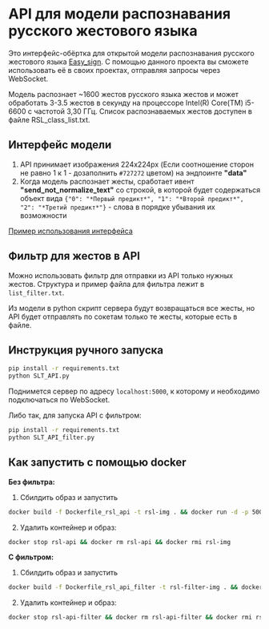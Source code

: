 # API для модели распознавания русского жестового языка
Это интерфейс-обёртка для открытой модели распознавания русского жестового языка 
[Easy_sign](https://github.com/ai-forever/easy_sign). С помощью данного проекта
вы сможете использовать её в своих проектах, отправляя запросы через WebSocket.

Модель распознает ~1600 жестов русского языка жестов и может обработать 3-3.5 жестов в секунду на процессоре 
Intel(R) Core(TM) i5-6600 с частотой 3,30 ГГц. Список распознаваемых жестов доступен в файле RSL_class_list.txt.

## Интерфейс модели
1. API принимает изображения 224x224px (Если соотношение сторон не равно 1 к 1 - дозаполнить `#727272` цветом) на 
эндпоинте **"data"**
2. Когда модель распознает жесты, сработает ивент **"send_not_normalize_text"** со строкой, в которой будет содержаться
объект вида `{"0": "*Первый предикт*", "1": "*Второй предикт*", "2": "*Третий предикт*"}` - слова в порядке убывания 
их возможности

[Пример использования интерфейса](https://github.com/CatDevelop/Teaching-RSL-Stand/blob/pin-code/frontend/src/features/training/components/RecognitionBlock/RecognitionBlock.tsx)

## Фильтр для жестов в API
Можно использовать фильтр для отправки из API только нужных жестов.
Структура и пример файла для фильтра лежит в `list_filter.txt`. 

Из модели в python скрипт сервера будут возвращаться все жесты, но API будет отправлять по сокетам только те жесты, которые есть в файле.

## Инструкция ручного запуска
```bash
pip install -r requirements.txt
python SLT_API.py
```
Поднимется сервер по адресу `localhost:5000`, к которому и необходимо подключаться по WebSocket.

Либо так, для запуска API c фильтром:
```bash
pip install -r requirements.txt
python SLT_API_filter.py
```

## Как запустить с помощью docker
**Без фильтра:**
1. Сбилдить образ и запустить

```bash
docker build -f Dockerfile_rsl_api -t rsl-img . && docker run -d -p 5000:5000 --name rsl-api --restart=always rsl-img
```
2. Удалить контейнер и образ:
```bash
docker stop rsl-api && docker rm rsl-api && docker rmi rsl-img
```
**С фильтром:**
1. Сбилдить образ и запустить

```bash
docker build -f Dockerfile_rsl_api_filter -t rsl-filter-img . && docker run -d -p 5000:5000 --name rsl-api-filter --restart=always rsl-filter-img
```
2. Удалить контейнер и образ:
```bash
docker stop rsl-api-filter && docker rm rsl-api-filter && docker rmi rsl-filter-img
```

